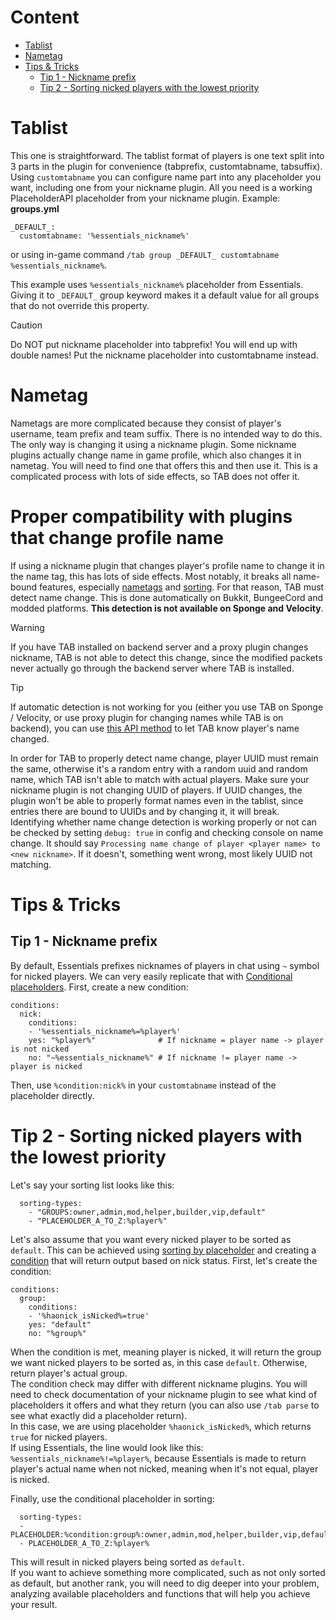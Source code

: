 # Content
* [Tablist](#tablist)
* [Nametag](#nametag)
* [Tips & Tricks](#tips--tricks)
  * [Tip 1 - Nickname prefix](#tip-1---nickname-prefix)
  * [Tip 2 - Sorting nicked players with the lowest priority](#tip-2---sorting-nicked-players-with-the-lowest-priority)

# Tablist
This one is straightforward.
The tablist format of players is one text split into 3 parts in the plugin for convenience
(tabprefix, customtabname, tabsuffix).
Using `customtabname` you can configure name part into any placeholder you want,
including one from your nickname plugin.
All you need is a working PlaceholderAPI placeholder from your nickname plugin.
Example:  
**groups.yml**
```
_DEFAULT_:
  customtabname: '%essentials_nickname%'
```
or using in-game command `/tab group _DEFAULT_ customtabname %essentials_nickname%`.

This example uses `%essentials_nickname%` placeholder from Essentials. Giving it to `_DEFAULT_` group keyword makes it a default value for all groups that do not override this property.

> [!CAUTION]
> Do NOT put nickname placeholder into tabprefix!
> You will end up with double names!
> Put the nickname placeholder into customtabname instead.

# Nametag
Nametags are more complicated because they consist of player's username, team prefix and team suffix.
There is no intended way to do this.
The only way is changing it using a nickname plugin.
Some nickname plugins actually change name in game profile, which also changes it in nametag.
You will need to find one that offers this and then use it.
This is a complicated process with lots of side effects, so TAB does not offer it.

# Proper compatibility with plugins that change profile name
If using a nickname plugin that changes player's profile name to change it in the name tag,
this has lots of side effects.
Most notably, it breaks all name-bound features,
especially [nametags](https://github.com/NEZNAMY/TAB/wiki/Feature-guide:-Nametags) and [sorting](https://github.com/NEZNAMY/TAB/wiki/Feature-guide:-Sorting-players-in-tablist).
For that reason, TAB must detect name change.
This is done automatically on Bukkit, BungeeCord and modded platforms.
**This detection is not available on Sponge and Velocity**.

> [!WARNING]
> If you have TAB installed on backend server and a proxy plugin changes nickname, TAB is not able to detect this change, since the modified packets never actually go through the backend server where TAB is installed.

> [!TIP]
> If automatic detection is not working for you (either you use TAB on Sponge / Velocity, or use proxy plugin for changing names while TAB is on backend), you can use [this API method](https://github.com/NEZNAMY/TAB/blob/master/api/src/main/java/me/neznamy/tab/api/TabPlayer.java#L88) to let TAB know player's name changed.

In order for TAB to properly detect name change, player UUID must remain the same,
otherwise it's a random entry with a random uuid and random name, which TAB isn't able to match with actual players.
Make sure your nickname plugin is not changing UUID of players.
If UUID changes, the plugin won't be able to properly format names even in the tablist,
since entries there are bound to UUIDs and by changing it, it will break.  
Identifying whether name change detection is working properly or not can be checked
by setting `debug: true` in config and checking console on name change.
It should say `Processing name change of player <player name> to <new nickname>`.
If it doesn't, something went wrong, most likely UUID not matching.

# Tips & Tricks
## Tip 1 - Nickname prefix
By default, Essentials prefixes nicknames of players in chat using `~` symbol for nicked players. We can very easily replicate that with [Conditional placeholders](https://github.com/NEZNAMY/TAB/wiki/Feature-guide:-Conditional-placeholders). First, create a new condition:
```
conditions:
  nick:
    conditions:
    - '%essentials_nickname%=%player%'
    yes: "%player%"              # If nickname = player name -> player is not nicked
    no: "~%essentials_nickname%" # If nickname != player name -> player is nicked
```
Then, use `%condition:nick%` in your `customtabname` instead of the placeholder directly.

# Tip 2 - Sorting nicked players with the lowest priority
Let's say your sorting list looks like this:
```
  sorting-types:
    - "GROUPS:owner,admin,mod,helper,builder,vip,default"
    - "PLACEHOLDER_A_TO_Z:%player%"
```
Let's also assume that you want every nicked player to be sorted as `default`. This can be achieved using [sorting by placeholder](https://github.com/NEZNAMY/TAB/wiki/Feature-guide:-Sorting-players-in-tablist#placeholder) and creating a [condition](https://github.com/NEZNAMY/TAB/wiki/Feature-guide:-Conditional-placeholders) that will return output based on nick status. First, let's create the condition:
```
conditions:
  group:
    conditions:
    - '%haonick_isNicked%=true'
    yes: "default"
    no: "%group%"
```
When the condition is met, meaning player is nicked, it will return the group we want nicked players to be sorted as, in this case `default`. Otherwise, return player's actual group.  
The condition check may differ with different nickname plugins. You will need to check documentation of your nickname plugin to see what kind of placeholders it offers and what they return (you can also use `/tab parse` to see what exactly did a placeholder return).  
In this case, we are using placeholder `%haonick_isNicked%`, which returns `true` for nicked players.  
If using Essentials, the line would look like this: `%essentials_nickname%!=%player%`, because Essentials is made to return player's actual name when not nicked, meaning when it's not equal, player is nicked.

Finally, use the conditional placeholder in sorting:
```
  sorting-types:
  - PLACEHOLDER:%condition:group%:owner,admin,mod,helper,builder,vip,default"
  - PLACEHOLDER_A_TO_Z:%player%
```
This will result in nicked players being sorted as `default`.  
If you want to achieve something more complicated, such as not only sorted as default, but another rank, you will need to dig deeper into your problem, analyzing available placeholders and functions that will help you achieve your result.  